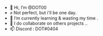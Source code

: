 - 👋 Hi, I’m @DOT00
- ✊ Not perfect, but i'll be one day.
- 🌱 I’m currently learning & wasting my time .
- 💞️ I do collaborate on others projects ..
- 📫 Discord : DOT#0404

<!---
DOT00/DOT00 is a ✨ special ✨ repository because its `README.md` (this file) appears on your GitHub profile.
You can click the Preview link to take a look at your changes.
--->
